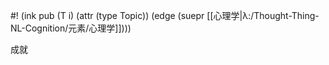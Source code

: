 #! (ink pub (T i) (attr (type Topic)) (edge (suepr [[心理学|λ:/Thought-Thing-NL-Cognition/元素/心理学]])))

成就